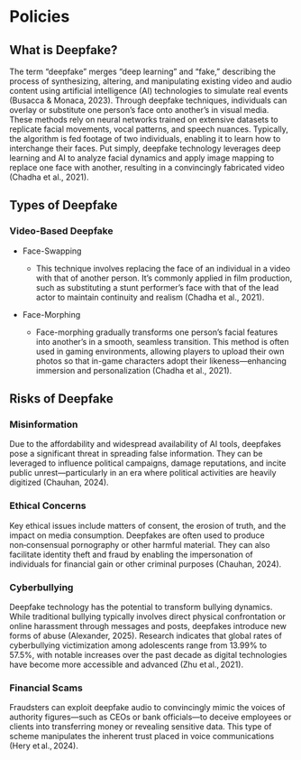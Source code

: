 # Policies

## What is Deepfake? 
The term “deepfake” merges “deep learning” and “fake,” describing the process of synthesizing, altering, and manipulating existing video and audio content using artificial intelligence (AI) technologies to simulate real events (Busacca & Monaca, 2023). Through deepfake techniques, individuals can overlay or substitute one person’s face onto another’s in visual media. These methods rely on neural networks trained on extensive datasets to replicate facial movements, vocal patterns, and speech nuances. Typically, the algorithm is fed footage of two individuals, enabling it to learn how to interchange their faces. Put simply, deepfake technology leverages deep learning and AI to analyze facial dynamics and apply image mapping to replace one face with another, resulting in a convincingly fabricated video (Chadha et al., 2021).

## Types of Deepfake

### Video-Based Deepfake
+ Face-Swapping
  + This technique involves replacing the face of an individual in a video with that of another person. It’s commonly applied in film production, such as substituting a stunt performer’s face with that of the lead actor to maintain continuity and realism (Chadha et al., 2021).

+ Face-Morphing
  + Face-morphing gradually transforms one person’s facial features into another’s in a smooth, seamless transition. This method is often used in gaming environments, allowing players to upload their own photos so that in-game characters adopt their likeness—enhancing immersion and personalization (Chadha et al., 2021).
 
## Risks of Deepfake
### Misinformation
Due to the affordability and widespread availability of AI tools, deepfakes pose a significant threat in spreading false information. They can be leveraged to influence political campaigns, damage reputations, and incite public unrest—particularly in an era where political activities are heavily digitized (Chauhan, 2024).

### Ethical Concerns
Key ethical issues include matters of consent, the erosion of truth, and the impact on media consumption. Deepfakes are often used to produce non‑consensual pornography or other harmful material. They can also facilitate identity theft and fraud by enabling the impersonation of individuals for financial gain or other criminal purposes (Chauhan, 2024).

### Cyberbullying
Deepfake technology has the potential to transform bullying dynamics. While traditional bullying typically involves direct physical confrontation or online harassment through messages and posts, deepfakes introduce new forms of abuse (Alexander, 2025). Research indicates that global rates of cyberbullying victimization among adolescents range from 13.99% to 57.5%, with notable increases over the past decade as digital technologies have become more accessible and advanced (Zhu et al., 2021).

### Financial Scams
Fraudsters can exploit deepfake audio to convincingly mimic the voices of authority figures—such as CEOs or bank officials—to deceive employees or clients into transferring money or revealing sensitive data. This type of scheme manipulates the inherent trust placed in voice communications (Hery et al., 2024).